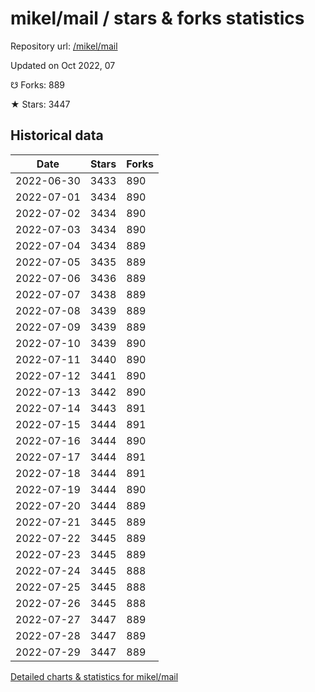 # mikel/mail / stars & forks statistics

Repository url: [/mikel/mail](https://github.com/mikel/mail)

Updated on Oct 2022, 07

☋ Forks: 889

★ Stars: 3447

## Historical data
| Date | Stars | Forks |
|------|-------|-------|
| 2022-06-30 | 3433 | 890 | 
| 2022-07-01 | 3434 | 890 | 
| 2022-07-02 | 3434 | 890 | 
| 2022-07-03 | 3434 | 890 | 
| 2022-07-04 | 3434 | 889 | 
| 2022-07-05 | 3435 | 889 | 
| 2022-07-06 | 3436 | 889 | 
| 2022-07-07 | 3438 | 889 | 
| 2022-07-08 | 3439 | 889 | 
| 2022-07-09 | 3439 | 889 | 
| 2022-07-10 | 3439 | 890 | 
| 2022-07-11 | 3440 | 890 | 
| 2022-07-12 | 3441 | 890 | 
| 2022-07-13 | 3442 | 890 | 
| 2022-07-14 | 3443 | 891 | 
| 2022-07-15 | 3444 | 891 | 
| 2022-07-16 | 3444 | 890 | 
| 2022-07-17 | 3444 | 891 | 
| 2022-07-18 | 3444 | 891 | 
| 2022-07-19 | 3444 | 890 | 
| 2022-07-20 | 3444 | 889 | 
| 2022-07-21 | 3445 | 889 | 
| 2022-07-22 | 3445 | 889 | 
| 2022-07-23 | 3445 | 889 | 
| 2022-07-24 | 3445 | 888 | 
| 2022-07-25 | 3445 | 888 | 
| 2022-07-26 | 3445 | 888 | 
| 2022-07-27 | 3447 | 889 | 
| 2022-07-28 | 3447 | 889 | 
| 2022-07-29 | 3447 | 889 | 


[Detailed charts & statistics for mikel/mail](https://reviewgithub.com/rep/mikel/mail)
